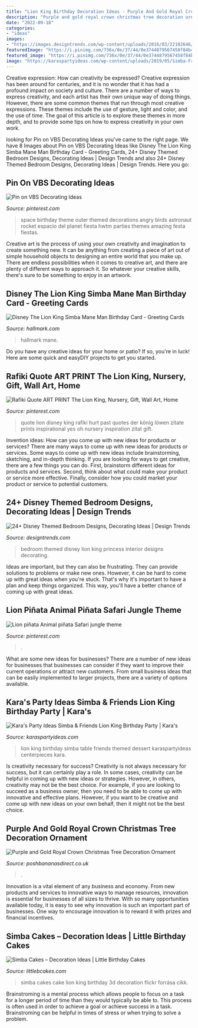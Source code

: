 ```yaml
---
title: "Lion King Birthday Decoration Ideas - Purple And Gold Royal Crown Christmas Tree Decoration Ornament"
description: "Purple and gold royal crown christmas tree decoration ornament"
date: "2022-09-18"
categories:
- "ideas"
images:
- "https://images.designtrends.com/wp-content/uploads/2016/03/22102646/Lion-Kind-Themed-Bedroom-Ideas.jpg"
featuredImage: "https://i.pinimg.com/736x/0e/37/44/0e3744879567458f84b4b1575f65f738--birthday-party-venues-themed-birthday-parties.jpg"
featured_image: "https://i.pinimg.com/736x/0e/37/44/0e3744879567458f84b4b1575f65f738--birthday-party-venues-themed-birthday-parties.jpg"
image: "https://karaspartyideas.com/wp-content/uploads/2019/05/Simba-Friends-Lion-King-Birthday-Party-11.jpg"
---
```



Creative expression: How can creativity be expressed?
Creative expression has been around for centuries, and it is no wonder that it has had a profound impact on society and culture. There are a number of ways to express creativity, and each artist has their own unique way of doing things. However, there are some common themes that run through most creative expressions. These themes include the use of gesture, light and color, and the use of time. The goal of this article is to explore these themes in more depth, and to provide some tips on how to express creativity in your own work.

	

		
looking for Pin on VBS Decorating Ideas you've came to the right page. We have 8 Images about Pin on VBS Decorating Ideas like Disney The Lion King Simba Mane Man Birthday Card - Greeting Cards, 24+ Disney Themed Bedroom Designs, Decorating Ideas | Design Trends and also 24+ Disney Themed Bedroom Designs, Decorating Ideas | Design Trends. Here you go:
		
    
## Pin On VBS Decorating Ideas

<img loading=lazy src="https://i.pinimg.com/736x/0e/37/44/0e3744879567458f84b4b1575f65f738--birthday-party-venues-themed-birthday-parties.jpg" onerror="this.onerror=null;this.src='https://tse4.mm.bing.net/th?id=OIP.jheFObLvF2CARXBLVvAxBgDIEs&amp;pid=15.1';" alt="Pin on VBS Decorating Ideas">

_Source: pinterest.com_

>space birthday theme outer themed decorations angry birds astronaut rocket espacio del planet fiesta hwtm parties themes amazing festa fiestas. 

	

Creative art is the process of using your own creativity and imagination to create something new. It can be anything from creating a piece of art out of simple household objects to designing an entire world that you make up. There are endless possibilities when it comes to creative art, and there are plenty of different ways to approach it. So whatever your creative skills, there's sure to be something to enjoy in an artwork.

    
## Disney The Lion King Simba Mane Man Birthday Card - Greeting Cards

<img loading=lazy src="https://www.hallmark.com/dw/image/v2/AALB_PRD/on/demandware.static/-/Sites-hallmark-master/default/dw981be6aa/images/finished-goods/products/299MHB1850/Disney-The-Lion-King-Simba-Birthday-Card-for-Boy_299MHB1850_04.jpg?sw=1200&amp;sh=1200&amp;sm=fit" onerror="this.onerror=null;this.src='https://tse4.mm.bing.net/th?id=OIP.FfRNPbSYOYEC5BbZrI1oFAHaHa&amp;pid=15.1';" alt="Disney The Lion King Simba Mane Man Birthday Card - Greeting Cards">

_Source: hallmark.com_

>hallmark mane. 

	

Do you have any creative ideas for your home or patio? If so, you're in luck! Here are some quick and easyDIY projects to get you started.

    
## Rafiki Quote ART PRINT The Lion King, Nursery, Gift, Wall Art, Home

<img loading=lazy src="https://i.pinimg.com/736x/80/74/10/8074101a741a7f9d510b462612a6c08c.jpg" onerror="this.onerror=null;this.src='https://tse1.mm.bing.net/th?id=OIP.wplPybJRa5U6me8gj5_BuQHaJ-&amp;pid=15.1';" alt="Rafiki Quote ART PRINT The Lion King, Nursery, Gift, Wall Art, Home">

_Source: pinterest.com_

>quote lion disney king rafiki hurt past quotes der könig löwen zitate prints inspirational yes oh nursery inspiration zitat gift. 

	

Invention ideas: How can you come up with new ideas for products or services?
There are many ways to come up with new ideas for products or services. Some ways to come up with new ideas include brainstorming, sketching, and in-depth thinking. If you are looking for ways to get creative, there are a few things you can do. First, brainstorm different ideas for products and services. Second, think about what could make your product or service more effective. Finally, consider how you could market your product or service to potential customers.

    
## 24+ Disney Themed Bedroom Designs, Decorating Ideas | Design Trends

<img loading=lazy src="https://images.designtrends.com/wp-content/uploads/2016/03/22102646/Lion-Kind-Themed-Bedroom-Ideas.jpg" onerror="this.onerror=null;this.src='https://tse2.mm.bing.net/th?id=OIP.mip8DVoqkQy2pHVRAqUxKwHaE3&amp;pid=15.1';" alt="24+ Disney Themed Bedroom Designs, Decorating Ideas | Design Trends">

_Source: designtrends.com_

>bedroom themed disney lion king princess interior designs decorating. 

	

Ideas are important, but they can also be frustrating. They can provide solutions to problems or make new ones. However, it can be hard to come up with great ideas when you're stuck. That's why it's important to have a plan and keep things organized. This way, you'll have a better chance of coming up with great ideas.

    
## Lion Piñata Animal Piñata Safari Jungle Theme

<img loading=lazy src="https://i.pinimg.com/736x/05/6e/83/056e8320b2d38b61209e1de9032c2a3e.jpg" onerror="this.onerror=null;this.src='https://tse4.mm.bing.net/th?id=OIP.rfCru7uRXmfqWBAYQkbU6QHaNL&amp;pid=15.1';" alt="Lion piñata Animal piñata Safari jungle theme">

_Source: pinterest.com_

>. 

	

What are some new ideas for businesses?
There are a number of new ideas for businesses that businesses can consider if they want to improve their current operations or attract new customers. From small business ideas that can be easily implemented to larger projects, there are a variety of options available.

    
## Kara&#039;s Party Ideas Simba &amp; Friends Lion King Birthday Party | Kara&#039;s

<img loading=lazy src="https://karaspartyideas.com/wp-content/uploads/2019/05/Simba-Friends-Lion-King-Birthday-Party-11.jpg" onerror="this.onerror=null;this.src='https://tse4.mm.bing.net/th?id=OIP.ATGoJYqJIvdX8h6mG4R0IgHaE8&amp;pid=15.1';" alt="Kara&#039;s Party Ideas Simba &amp; Friends Lion King Birthday Party | Kara&#039;s">

_Source: karaspartyideas.com_

>lion king birthday simba table friends themed dessert karaspartyideas centerpieces kara. 

	

Is creativity necessary for success?
Creativity is not always necessary for success, but it can certainly play a role. In some cases, creativity can be helpful in coming up with new ideas or strategies. However, in others, creativity may not be the best choice. For example, if you are looking to succeed as a business owner, then you need to be able to come up with innovative and effective plans. However, if you want to be creative and come up with new ideas on your own behalf, then it might not be the best choice.

    
## Purple And Gold Royal Crown Christmas Tree Decoration Ornament

<img loading=lazy src="https://17.cdn.ekm.net/ekmps/shops/lehan/images/purple-and-gold-royal-crown-christmas-tree-decoration-ornament-1--9877-p.jpg?v=B1D9F4BA-93C1-4810-A426-A1FE27B93008" onerror="this.onerror=null;this.src='https://tse3.mm.bing.net/th?id=OIP.cgDtnUkhabWRnzqfG80H0AHaHa&amp;pid=15.1';" alt="Purple and Gold Royal Crown Christmas Tree Decoration Ornament">

_Source: poshbananasdirect.co.uk_

>. 

	

Innovation is a vital element of any business and economy. From new products and services to innovative ways to manage resources, innovation is essential for businesses of all sizes to thrive. With so many opportunities available today, it is easy to see why innovation is such an important part of businesses. One way to encourage innovation is to reward it with prizes and financial incentives.

    
## Simba Cakes – Decoration Ideas | Little Birthday Cakes

<img loading=lazy src="http://www.littlebcakes.com/wp-content/uploads/2014/02/Simba-Cakes.jpg" onerror="this.onerror=null;this.src='https://tse3.mm.bing.net/th?id=OIP.8M_IITksOoimfegu-InIlgHaGJ&amp;pid=15.1';" alt="Simba Cakes – Decoration Ideas | Little Birthday Cakes">

_Source: littlebcakes.com_

>simba cakes cake lion king birthday 3d decoration flickr forrása cikk. 

	

Brainstroming is a mental process which allows people to focus on a task for a longer period of time than they would typically be able to. This process is often used in order to achieve a goal or achieve success in a task. Brainstroming can be helpful in times of stress or when trying to solve a problem.

